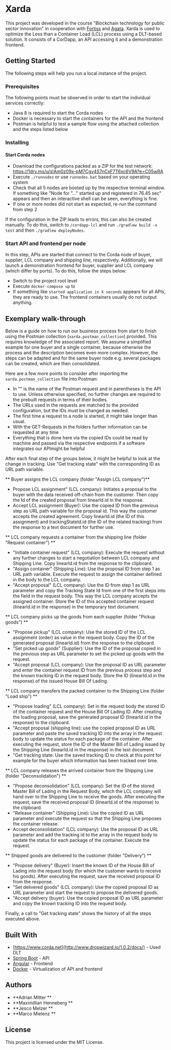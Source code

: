 # Xarda

This project was developed in the course "Blockchain technology for public sector innovation" in cooperation with [Fortiss](https://www.fortiss.org) and [Agata](https://agatatechnology.es). 
Xarda is used to optimize the Less than a Container Load (LCL) process using a DLT-based solution. 
It consists of a CorDapp, an API accessing it and a demonstration frontend. 

## Getting Started

The following steps will help you run a local instance of the project. 


### Prerequisites

The following points must be observed in order to start the individual services correctly:
- Java 8 is required to start the Corda nodes
- Docker is necessary to start the containers for the API and the frontend
- Postman is helpful to test a sample flow using the attached collection and the steps listed below


### Installing

#### Start Corda nodes

- Download the configurations packed as a ZIP for the test network: https://1drv.ms/u/s!Am0z09x-pM7Cgv4S7nCxF7T6xc6V9A?e=C05wRA
- Execute `./runnodes` or use `runnodes.bat` based on your operating system
- Check that all 5 nodes are booted up by the respective terminal window. If something like "Node for "..." started up and registered in 76.45 sec" appears and then an interactive shell can be seen, everything is fine.
- If one or more nodes did not start as expected, re-run the command from step 2

If the configuration in the ZIP leads to errors, this can also be created manually. 
To do this, switch to `/cordapp-lcl` and run `./gradlew build -x test` and then `./gradlew deployNodes`.


### Start API and frontend per node

In this step, APIs are started that connect to the Corda node of buyer, supplier, LCL company and shipping line, respectively.
Additionally, we will launch a demonstration frontend for buyer, supplier and LCL company (which differ by ports). 
To do this, follow the steps below:

- Switch to the project root level
- Execute `docker-compose up` to 
- If something like `started application in X seconds` appears for all APIs, they are ready to use. The frontend containers usually do not output anything.

## Exemplary walk-through

Below is a guide on how to run our business process from start to finish using the Postman collection (`xarda.postman_collection`) provided.
This requires knowledge of the associated report. 
We assume a simplified example for one buyer and a single container, because otherwise the process and the description becomes even more complex. 
However, the steps can be adapted and for the same buyer node e.g. several packages can be created, which are then consolidated.  

Here are a few more points to consider after importing the `xarda.postman_collection` file into Postman:
- In "" is the name of the Postman request and in parentheses is the API to use. Unless otherwise specified, no further changes are required to the prebuilt requests in terms of their bodies.
- The URLs used in the requests are matched to the provided configuration, but the IDs must be changed as needed.
- The first time a request to a node is started, it might take longer than usual.
- With the GET-Requests in the folders further information can be requested at any time
- Everything that is done here via the copied IDs could be read by machine and passed via the respective endpoints if a software integrates our APImight be helpful

After each final step of the groups below, it might be helpful to look at the change in tracking. 
Use "Get tracking state" with the corresponding ID as URL path variable.

** Buyer assigns the LCL company (folder "Assign LCL company")**
- Propose LCL assignment" (LCL company): Initiates a proposal to the buyer with the data received off-chain from the customer. Then copy the Id of the created proposal from linearId.id in the response.
- Accept LCL assignment (Buyer): Use the copied ID from the previous step as URL path variable for the proposal id. This way the customer accepts the created agreement. Copy linearId.id (the ID of this assignment) and trackingStateId.id (the ID of the related tracking) from the response to a text document for further use.

** LCL company requests a container from the shipping line (folder "Request container") **
- "Initiate container request" (LCL company): Execute the request without any further changes to start a negotiation between LCL company and Shipping Line. Copy linearId.id from the response to the clipboard.
- "Assign container" (Shipping Line): Use the proposal ID from step 1 as URL path variable. Execute the request to assign the container defined in the body to the LCL company.
- "Accept proposal" (LCL company): Use the ID from step 1 as URL parameter and copy the Tracking State Id from one of the first steps into the field in the request body. This way the LCL company accepts the assigned container. Store the ID of this accepted container request (linearId.id in the response) in the temporary text document. 

** LCL company picks up the goods from each supplier (folder "Pickup goods") **
- "Propose pickup" (LCL company): Use the stored ID of the LCL assignment (order) as value in the request body. Copy the ID of the generated proposal (linearId.id) from the response to the clipboard.
- "Set picked up goods" (Supplier): Use the ID of the proposal copied in the previous step as URL parameter to set the picked up goods with the request.
- "Accept proposal (LCL company): Use the proposal ID as URL parameter and enter the container request ID from the previous process step and the known tracking ID in the request body. Store the ID (linearId.id in the response) of the issued House Bill Of Lading.

** LCL company transfers the packed container to the Shipping Line (folder "Load ship") **
- "Propose loading" (LCL company): Set in the request body the stored ID of the container request and the House Bill Of Lading ID. After creating the loading proposal, save the generated proposal ID (linearId.id in the response) to the clipboard.
- "Accept proposal (shipping line): use the copied proposal ID as URL parameter and paste the saved tracking ID into the array in the request body to update the status for each package of the container. After executing the request, store the ID of the Master Bill of Lading issued by the Shipping Line (linearId.id in the response) in the text document.
- "Get tracking state: Use the saved tracking ID to check at this point for example for the buyer which information has been tracked over time.

** LCL company releases the arrived container from the Shipping Line (folder "Deconsolidation") **
- "Propose deconsolidation" (LCL company): Set the ID of the stored Master Bill of Lading in the Request Body, which the LCL company will hand over to the Shipping Line to receive the goods. After executing the request, save the received proposal ID (linearId.id of the response) to the clipboard.
- "Release container" (Shipping Line): Use the copied ID as URL parameter and execute the request so that the Shipping Line proposes the container release.
- Accept deconsolidation" (LCL company): Use the proposal ID as URL parameter and add the tracking id to the array in the request body to update the status for each package of the container. Execute the request.

** Shipped goods are delivered to the customer (folder "Delivery") ** 
- "Propose delivery" (Buyer): Insert the known ID of the House Bill of Lading into the request body (for which the customer wants to receive his goods). After executing the request, save the received proposal ID from the response.
- "Set delivered goods" (LCL company): Use the copied proposal ID as URL parameter and start the request to propose the delivered goods.
- "Accept delivery (buyer): Use the copied proposal ID as URL parameter and copy the known tracking ID into the request body.

Finally, a call to "Get tracking state" shows the history of all the steps executed above.





## Built With

* [https://www.corda.net](http://www.dropwizard.io/1.0.2/docs/) - Used DLT
* [Spring Boot](https://spring.io/projects/spring-boot) - API
* [Angular](https://angular.io) - Frontend
* [Docker](https://www.docker.com) - Virtualization of API and frontend

## Authors

* **Adrian Mitter **
* **Maximillian Henneberg  **
* **Jesco Melzer  **
* **Marco Mielenz  ** 

## License

This project is licensed under the MIT License.
